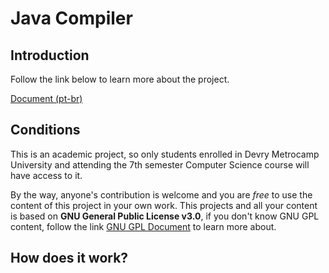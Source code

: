 # Java Compiler

## Introduction
  Follow the link below to learn more about the project. 
  
  [Document (pt-br)](https://s3-sa-east-1.amazonaws.com/prd-multimedia-store/forum.postagem/204430/Projeto1-AnLexico.pdf)

## Conditions
  This is an academic project, so only students enrolled in Devry Metrocamp University and attending the 7th semester Computer Science course will have access to it.
  
  By the way, anyone's contribution is welcome and you are *free* to use the content of this project in your own work.
  This projects and all your content is based on **GNU General Public License v3.0**, if you don't know GNU GPL content, follow the link [GNU GPL Document](https://github.com/lhpsilvadev/java-compiler/blob/master/LICENSE) to learn more about.
  
## How does it work?
